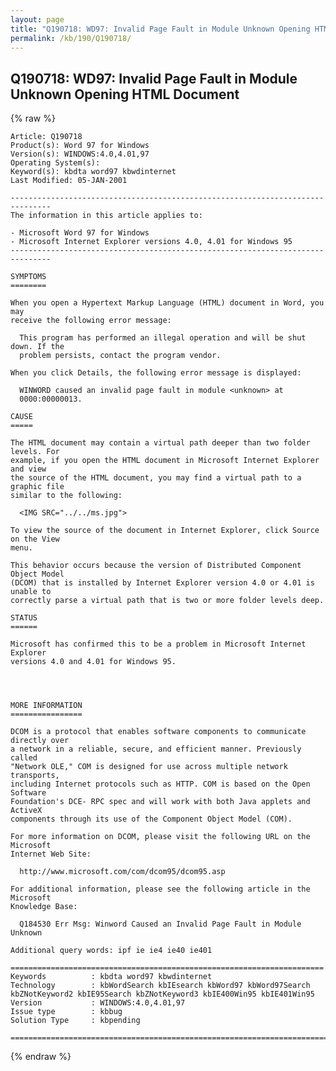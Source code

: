 ```yaml
---
layout: page
title: "Q190718: WD97: Invalid Page Fault in Module Unknown Opening HTML Document"
permalink: /kb/190/Q190718/
---
```


## Q190718: WD97: Invalid Page Fault in Module Unknown Opening HTML Document

{% raw %}

	Article: Q190718
	Product(s): Word 97 for Windows
	Version(s): WINDOWS:4.0,4.01,97
	Operating System(s): 
	Keyword(s): kbdta word97 kbwdinternet
	Last Modified: 05-JAN-2001
	
	-------------------------------------------------------------------------------
	The information in this article applies to:
	
	- Microsoft Word 97 for Windows 
	- Microsoft Internet Explorer versions 4.0, 4.01 for Windows 95 
	-------------------------------------------------------------------------------
	
	SYMPTOMS
	========
	
	When you open a Hypertext Markup Language (HTML) document in Word, you may
	receive the following error message:
	
	  This program has performed an illegal operation and will be shut down. If the
	  problem persists, contact the program vendor.
	
	When you click Details, the following error message is displayed:
	
	  WINWORD caused an invalid page fault in module <unknown> at
	  0000:00000013.
	
	CAUSE
	=====
	
	The HTML document may contain a virtual path deeper than two folder levels. For
	example, if you open the HTML document in Microsoft Internet Explorer and view
	the source of the HTML document, you may find a virtual path to a graphic file
	similar to the following:
	
	  <IMG SRC="../../ms.jpg">
	
	To view the source of the document in Internet Explorer, click Source on the View
	menu.
	
	This behavior occurs because the version of Distributed Component Object Model
	(DCOM) that is installed by Internet Explorer version 4.0 or 4.01 is unable to
	correctly parse a virtual path that is two or more folder levels deep.
	
	STATUS
	======
	
	Microsoft has confirmed this to be a problem in Microsoft Internet Explorer
	versions 4.0 and 4.01 for Windows 95.
	
	
	
	
	MORE INFORMATION
	================
	
	DCOM is a protocol that enables software components to communicate directly over
	a network in a reliable, secure, and efficient manner. Previously called
	"Network OLE," COM is designed for use across multiple network transports,
	including Internet protocols such as HTTP. COM is based on the Open Software
	Foundation's DCE- RPC spec and will work with both Java applets and ActiveX
	components through its use of the Component Object Model (COM).
	
	For more information on DCOM, please visit the following URL on the Microsoft
	Internet Web Site:
	
	  http://www.microsoft.com/com/dcom95/dcom95.asp
	
	For additional information, please see the following article in the Microsoft
	Knowledge Base:
	
	  Q184530 Err Msg: Winword Caused an Invalid Page Fault in Module Unknown
	
	Additional query words: ipf ie ie4 ie40 ie401
	
	======================================================================
	Keywords          : kbdta word97 kbwdinternet 
	Technology        : kbWordSearch kbIEsearch kbWord97 kbWord97Search kbZNotKeyword2 kbIE95Search kbZNotKeyword3 kbIE400Win95 kbIE401Win95
	Version           : WINDOWS:4.0,4.01,97
	Issue type        : kbbug
	Solution Type     : kbpending
	
	=============================================================================
	

{% endraw %}
